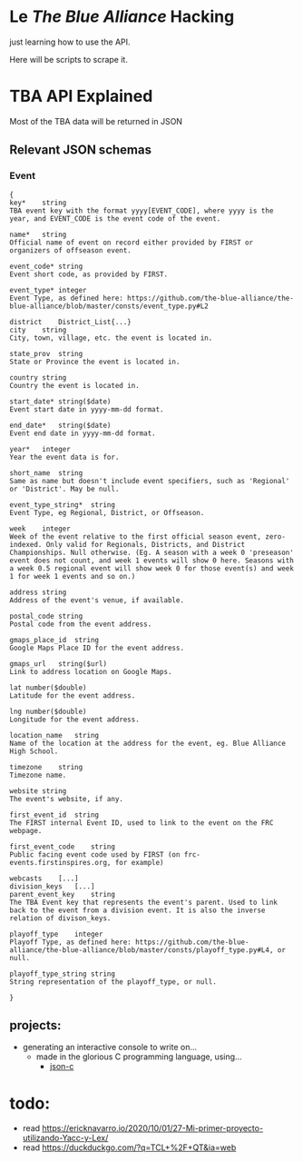 # Le *The Blue Alliance* Hacking

just learning how to use the API.

Here will be scripts to scrape it.


# TBA API Explained
Most of the TBA data will be returned in JSON

## Relevant JSON schemas

### Event
```{.json}
{
key*	string
TBA event key with the format yyyy[EVENT_CODE], where yyyy is the year, and EVENT_CODE is the event code of the event.

name*	string
Official name of event on record either provided by FIRST or organizers of offseason event.

event_code*	string
Event short code, as provided by FIRST.

event_type*	integer
Event Type, as defined here: https://github.com/the-blue-alliance/the-blue-alliance/blob/master/consts/event_type.py#L2

district	District_List{...}
city	string
City, town, village, etc. the event is located in.

state_prov	string
State or Province the event is located in.

country	string
Country the event is located in.

start_date*	string($date)
Event start date in yyyy-mm-dd format.

end_date*	string($date)
Event end date in yyyy-mm-dd format.

year*	integer
Year the event data is for.

short_name	string
Same as name but doesn't include event specifiers, such as 'Regional' or 'District'. May be null.

event_type_string*	string
Event Type, eg Regional, District, or Offseason.

week	integer
Week of the event relative to the first official season event, zero-indexed. Only valid for Regionals, Districts, and District Championships. Null otherwise. (Eg. A season with a week 0 'preseason' event does not count, and week 1 events will show 0 here. Seasons with a week 0.5 regional event will show week 0 for those event(s) and week 1 for week 1 events and so on.)

address	string
Address of the event's venue, if available.

postal_code	string
Postal code from the event address.

gmaps_place_id	string
Google Maps Place ID for the event address.

gmaps_url	string($url)
Link to address location on Google Maps.

lat	number($double)
Latitude for the event address.

lng	number($double)
Longitude for the event address.

location_name	string
Name of the location at the address for the event, eg. Blue Alliance High School.

timezone	string
Timezone name.

website	string
The event's website, if any.

first_event_id	string
The FIRST internal Event ID, used to link to the event on the FRC webpage.

first_event_code	string
Public facing event code used by FIRST (on frc-events.firstinspires.org, for example)

webcasts	[...]
division_keys	[...]
parent_event_key	string
The TBA Event key that represents the event's parent. Used to link back to the event from a division event. It is also the inverse relation of divison_keys.

playoff_type	integer
Playoff Type, as defined here: https://github.com/the-blue-alliance/the-blue-alliance/blob/master/consts/playoff_type.py#L4, or null.

playoff_type_string	string
String representation of the playoff_type, or null.

}
```


## projects:
- generating an interactive console to write on...
  - made in the glorious C programming language, using...
    - [json-c](https://github.com/json-c/json-c)


# todo:
- read https://ericknavarro.io/2020/10/01/27-Mi-primer-proyecto-utilizando-Yacc-y-Lex/
- read https://duckduckgo.com/?q=TCL+%2F+QT&ia=web

